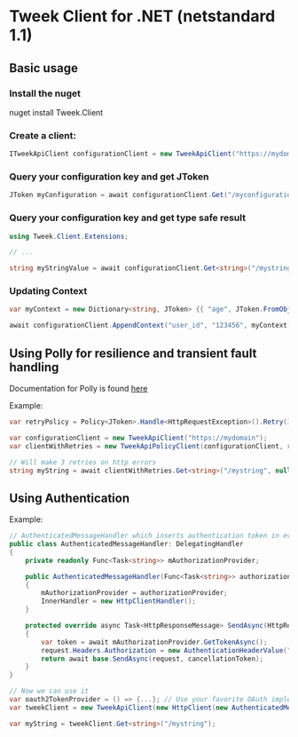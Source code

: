 # Tweek Client for .NET (netstandard 1.1)

## Basic usage
### Install the nuget
nuget install Tweek.Client

### Create a client:
```csharp
ITweekApiClient configurationClient = new TweekApiClient("https://mydomain");
```

### Query your configuration key and get JToken
```csharp
JToken myConfiguration = await configurationClient.Get("/myconfiguration", null);
```

### Query your configuration key and get type safe result
```csharp
using Tweek.Client.Extensions;

// ... 

string myStringValue = await configurationClient.Get<string>("/mystring", null);
```


### Updating Context
```csharp
var myContext = new Dictionary<string, JToken> {{ "age", JToken.FromObject(23) }};

await configurationClient.AppendContext("user_id", "123456", myContext);
```

## Using Polly for resilience and transient fault handling
Documentation for Polly is found [here](https://github.com/App-vNext/Polly#resilience-policies)

Example:
```csharp
var retryPolicy = Policy<JToken>.Handle<HttpRequestException>().Retry(3);

var configurationClient = new TweekApiClient("https://mydomain");
var clientWithRetries = new TweekApiPolicyClient(configurationClient, retryPolicy);

// Will make 3 retries on http errors
string myString = await clientWithRetries.Get<string>("/mystring", null);
```

## Using Authentication

Example:

```csharp
// AuthenticatedMessageHandler which inserts authentication token in every request
public class AuthenticatedMessageHandler: DelegatingHandler
{
    private readonly Func<Task<string>> mAuthorizationProvider;

    public AuthenticatedMessageHandler(Func<Task<string>> authorizationProvider)
    {
        mAuthorizationProvider = authorizationProvider;
        InnerHandler = new HttpClientHandler();
    }

    protected override async Task<HttpResponseMessage> SendAsync(HttpRequestMessage request, CancellationToken cancellationToken)
    {
        var token = await mAuthorizationProvider.GetTokenAsync();
        request.Headers.Authorization = new AuthenticationHeaderValue("Bearer", token);
        return await base.SendAsync(request, cancellationToken);
    }
}

// Now we can use it
var oauth2TokenProvider = () => {...}; // Use your favorite OAuth implementation, for example ADAL
var tweekClient = new TweekApiClient(new HttpClient(new AuthenticatedMessageHandler(oauth2TokenProvider)) { BaseAddress = new Uri("https://example.com") });

var myString = tweekClient.Get<string>("/mystring");
```
